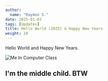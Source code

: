 ```yaml
---
author:
  name: "Raymon S."
date: 2025-01-03
tags: [Updates]
title: Hello World (2025) & Happy New Years
weight: 10
---
```



Hello World and Happy New Years. 


![Me In Computer Class](/2025/01-03/07292023.jpg)

## I'm the middle child. BTW